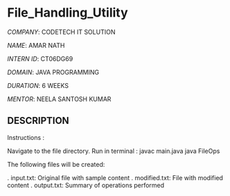 # File_Handling_Utility

*COMPANY*: CODETECH IT SOLUTION

*NAME*: AMAR NATH

*INTERN ID*: CT06DG69

*DOMAIN*: JAVA PROGRAMMING

*DURATION*: 6 WEEKS

*MENTOR*: NEELA SANTOSH KUMAR

## DESCRIPTION ##

Instructions :

Navigate to the file directory.
Run in terminal :
javac main.java
java FileOps

The following files will be created:

. input.txt: Original file with sample content
. modified.txt: File with modified content
. output.txt: Summary of operations performed
